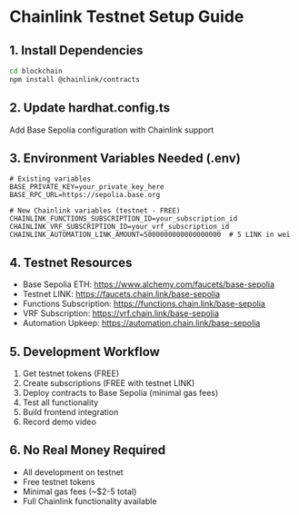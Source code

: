 # Chainlink Testnet Setup Guide

## 1. Install Dependencies
```bash
cd blockchain
npm install @chainlink/contracts
```

## 2. Update hardhat.config.ts
Add Base Sepolia configuration with Chainlink support

## 3. Environment Variables Needed (.env)
```env
# Existing variables
BASE_PRIVATE_KEY=your_private_key_here
BASE_RPC_URL=https://sepolia.base.org

# New Chainlink variables (testnet - FREE)
CHAINLINK_FUNCTIONS_SUBSCRIPTION_ID=your_subscription_id
CHAINLINK_VRF_SUBSCRIPTION_ID=your_vrf_subscription_id
CHAINLINK_AUTOMATION_LINK_AMOUNT=5000000000000000000  # 5 LINK in wei
```

## 4. Testnet Resources
- Base Sepolia ETH: https://www.alchemy.com/faucets/base-sepolia
- Testnet LINK: https://faucets.chain.link/base-sepolia
- Functions Subscription: https://functions.chain.link/base-sepolia
- VRF Subscription: https://vrf.chain.link/base-sepolia
- Automation Upkeep: https://automation.chain.link/base-sepolia

## 5. Development Workflow
1. Get testnet tokens (FREE)
2. Create subscriptions (FREE with testnet LINK)
3. Deploy contracts to Base Sepolia (minimal gas fees)
4. Test all functionality
5. Build frontend integration
6. Record demo video

## 6. No Real Money Required
- All development on testnet
- Free testnet tokens
- Minimal gas fees (~$2-5 total)
- Full Chainlink functionality available
